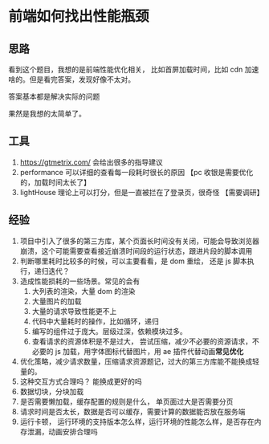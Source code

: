 # 前端如何找出性能瓶颈

## 思路

看到这个题目，我想的是前端性能优化相关， 比如首屏加载时间，比如 cdn 加速啥的。但是看完答案，发现好像不太对。

答案基本都是解决实际的问题

果然是我想的太简单了。

## 工具

1. <https://gtmetrix.com/> 会给出很多的指导建议
2. performance 可以详细的查看每一段耗时很长的原因 【pc 收银是需要优化的，加载时间太长了】
3. lightHouse 理论上可以打分，但是一直被拦在了登录页，很奇怪 【需要调研】

## 经验

1. 项目中引入了很多的第三方库，某个页面长时间没有关闭，可能会导致浏览器崩溃，这个可能需要查看接近崩溃时间段的运行状态，跟进片段的脚本调用
2. 判断哪里耗时比较多的时候，可以主要看看，是 dom 重绘， 还是 js 脚本执行，递归迭代？
3. 造成性能损耗的一些场景。常见的会有
   1. 大列表的渲染，大量 dom 的渲染
   2. 大量图片的加载
   3. 大量的请求导致性能更不上
   4. 代码中大量耗时的操作，比如循环，递归
   5. 编写的组件过于庞大。层级过深，依赖模块过多。
   6. 查看请求的资源体积是不是过大， 尝试压缩，减少不必要的资源请求，不必要的 js 加载，用字体图标代替图片，用 ae 插件代替动画**常见优化**
4. 优化策略，减少请求数量，压缩请求资源题记，过大的第三方库能不能换成轻量的。
5. 这种交互方式合理吗？ 能换成更好的吗
6. 数据切块，分块加载
7. 是否需要懒加载，缓存配置的规则是什么， 单页面过大是否需要分页
8. 请求时间是否太长，数据是否可以缓存，需要计算的数据能否放在服务端
9. 运行卡顿， 运行环境的支持版本怎么样，运行环境的性能怎么样，是否存在内存泄漏，动画安排合理吗
